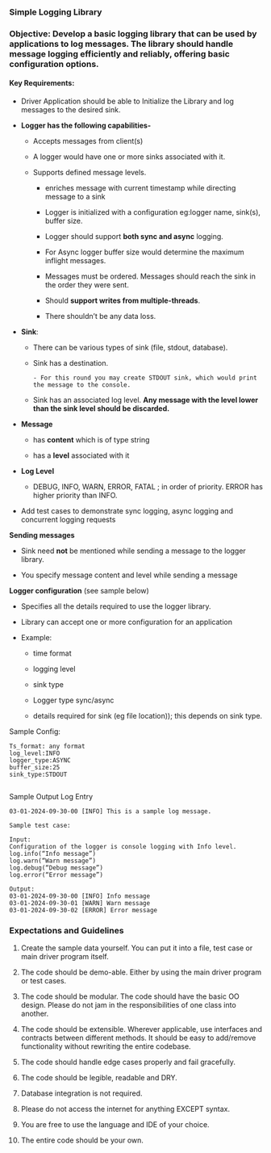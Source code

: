 ### Simple Logging Library<a id="simple-logging-library"></a>

### Objective: Develop a basic logging library that can be used by applications to log messages. The library should handle message logging efficiently and reliably, offering basic configuration options.<a id="objective-develop-a-basic-logging-library-that-can-be-used-by-applications-to-log-messages-the-library-should-handle-message-logging-efficiently-and-reliably-offering-basic-configuration-options"></a>

#### Key Requirements:<a id="key-requirements"></a>

- Driver Application should be able to Initialize the Library and log messages to the desired sink.

- **Logger has the following capabilities-**

    - Accepts messages from client(s)

    - A logger would have one or more sinks associated with it. 

  - Supports defined message levels.

    - enriches message with current timestamp while directing message to a sink

    - Logger is initialized with a configuration eg:logger name, sink(s), buffer size.

    - Logger should support **both sync and async** logging. 

    - For Async logger buffer size would determine the maximum inflight messages.

    - Messages must be ordered. Messages should reach the sink in the order they were sent.

    - Should **support writes from multiple-threads**.

    - There shouldn’t be any data loss.

* **Sink**:

    - There can be various types of sink (file, stdout, database).  

  - Sink has a destination.

        - For this round you may create STDOUT sink, which would print the message to the console. 

  - Sink has an associated log level. **Any message with the level lower than the sink level should be discarded.**

- **Message**

    - has **content** which is of type string

    - has a **level** associated with it

* **Log Level**

    - DEBUG, INFO, WARN, ERROR, FATAL ; in order of priority. ERROR has higher priority than INFO.

* Add test cases to demonstrate sync logging, async logging and concurrent logging requests

**Sending messages**

- Sink need **not** be mentioned while sending a message to the logger library. 

- You specify message content and level while sending a message

**Logger configuration** (see sample below)

- Specifies all the details required to use the logger library.

- Library can accept one or more configuration for an application

- Example:

    - time format

    - logging level

    - sink type

    - Logger type sync/async

    - details required for sink (eg file location)); this depends on sink type.

Sample Config:

    Ts_format: any format
    log_level:INFO
    logger_type:ASYNC
    buffer_size:25
    sink_type:STDOUT
     

Sample Output Log Entry

    03-01-2024-09-30-00 [INFO] This is a sample log message. 

    Sample test case:

    Input:
    Configuration of the logger is console logging with Info level.
    log.info(“Info message”)
    log.warn(“Warn message”)
    log.debug(“Debug message”)
    log.error(“Error message”)

    Output:
    03-01-2024-09-30-00 [INFO] Info message
    03-01-2024-09-30-01 [WARN] Warn message
    03-01-2024-09-30-02 [ERROR] Error message


### Expectations and Guidelines<a id="expectations-and-guidelines"></a>

1. Create the sample data yourself. You can put it into a file, test case or main driver program itself.

2. The code should be demo-able. Either by using the main driver program or test cases.

3. The code should be modular. The code should have the basic OO design. Please do not jam in the responsibilities of one class into another.

4. The code should be extensible. Wherever applicable, use interfaces and contracts between different methods. It should be easy to add/remove functionality without rewriting the entire codebase.

5. The code should handle edge cases properly and fail gracefully.

6. The code should be legible, readable and DRY.

7. Database integration is not required.

8. Please do not access the internet for anything EXCEPT syntax.

9. You are free to use the language and IDE of your choice.

10. The entire code should be your own.
